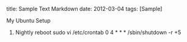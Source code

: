 title: Sample Text Markdown
date: 2012-03-04
tags: [Sample]

My Ubuntu Setup

1. Nightly reboot
	sudo vi /etc/crontab
	0 4   *   *   *    /sbin/shutdown -r +5